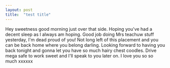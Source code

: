 ```yaml
---
layout: post
title:  "test title"
---
```

Hey sweetness good morning just over that side. Hoping you've had a decent sleep as I always am hoping. Good job doing Mrs teachuw stuff yesterday, I'm dead proud of you! Not long left of this placement and you can be back home where you belong darling. Looking forward to having you back tonight and gonna let you have so much hairy chest coodles. Drive mega safe to work sweet and I'll speak to you later on. I love you so so much xxxxxx
